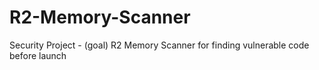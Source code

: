 # R2-Memory-Scanner
Security Project - (goal) R2 Memory Scanner for finding vulnerable code before launch
